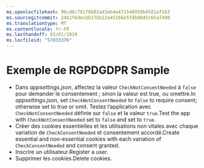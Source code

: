 ```yaml
---
ms.openlocfilehash: 96cd8c78178b02ad3eb4a471540950b4581af583
ms.sourcegitcommit: 24b1f6decbb17bb22a45166e5fdb0845c65af498
ms.translationtype: MT
ms.contentlocale: fr-FR
ms.lasthandoff: 03/01/2019
ms.locfileid: "57033376"
---
```

# <a name="gdpr-sample"></a><span data-ttu-id="ee000-101">Exemple de RGPD</span><span class="sxs-lookup"><span data-stu-id="ee000-101">GDPR Sample</span></span>

* <span data-ttu-id="ee000-102">Dans *appsettings.json*, affectez la valeur `CheckNotConsentNeeded` à `false` pour demander le consentement ; sinon la valeur est true, ou omettre.</span><span class="sxs-lookup"><span data-stu-id="ee000-102">In *appsettings.json*, set `CheckNotConsentNeeded` to `false` to require consent; otherwise set to true or omit.</span></span> <span data-ttu-id="ee000-103">Testez l’application avec `CheckNotConsentNeeded` définie sur `false` et la valeur `true`.</span><span class="sxs-lookup"><span data-stu-id="ee000-103">Test the app with `CheckNotConsentNeeded` set to `false` and set to `true`.</span></span>
* <span data-ttu-id="ee000-104">Créer des cookies essentielles et les utilisations non vitales avec chaque variation de `CheckConsentNeeded` et consentement accordé.</span><span class="sxs-lookup"><span data-stu-id="ee000-104">Create essential and non-essential cookies with each variation of `CheckConsentNeeded` and consent granted.</span></span>
* <span data-ttu-id="ee000-105">Inscrire un utilisateur.</span><span class="sxs-lookup"><span data-stu-id="ee000-105">Register a user.</span></span>
* <span data-ttu-id="ee000-106">Supprimer les cookies.</span><span class="sxs-lookup"><span data-stu-id="ee000-106">Delete cookies.</span></span>
